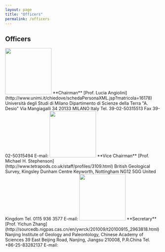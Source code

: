 ```yaml
---
layout: page
title: "Officers"
permalink: /officers
---
```

## Officers

<img src="https://stratigraphy.org/subcommission-permian/images/Prof. Angiolini Lucia.jpg" alt="" style="width:150px" />  
**Chairman**  
[Prof. Lucia Angiolini](http://www.unimi.it/chiedove/schedaPersonaXML.jsp?matricola=16178)  
Università degli Studi di Milano  
Dipartimento di Scienze della Terra "A. Desio"  
Via Mangiagalli 34  
20133 MILANO Italy  
Tel. 39-02-50315513  
Fax  39-02-50315494  
E-mail: <lucia.angiolini@unimi.it>  

<img src="https://stratigraphy.org/subcommission-permian/images/Prof. Michael H. Stephenson.jpg" alt="" style="width:150px" />  
**Vice Chairman**
[Prof. Michael H. Stephenson](http://www.tetrapods.co.uk/staff/profiles/3109.html) 
British Geological Survey, Kingsley Dunham Centre 
Keyworth, Nottingham NG12 5GG 
United Kingdom 
Tel. 0115 936 3577 
E-mail: <mhste@bgs.ac.uk> 

<img src="https://stratigraphy.org/subcommission-permian/images/Prof. Yichun Zhang.jpg" alt="" style="width:150px" />  
**Secretary**
[Prof. Yichun Zhang](http://sourcedb.nigpas.cas.cn/en/ywrck/201009/t20100915_2963818.html) 
Nanjing Institute of Geology and Paleontology, Chinese Academy of Sciences 
39 East Beijing Road, Nanjing, Jiangsu 210008, P.R.China 
Tel. +86-25-83282137 
E-mail: <yczhang@nigpas.ac.cn> 

